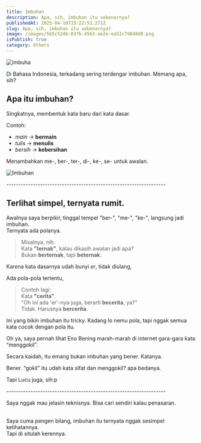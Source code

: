 ```yaml
---
title: Imbuhan
description: Apa, sih, imbuhan itu sebenarnya?
publishedAt: 2025-04-10T15:22:51.271Z
slug: Apa, sih, imbuhan itu sebenarnya?
image: /images/5b5c52db-037b-4563-ae2e-ea52c79048d8.png
isPublish: true
category: Others
---
```

![imbuha](/images/5b5c52db-037b-4563-ae2e-ea52c79048d8.png "imuhans")

Di Bahasa Indonesia, terkadang sering terdengar imbuhan. Memang apa, sih?

## Apa itu imbuhan?

Singkatnya, membentuk kata baru dari kata dasar.

Contoh:

* *main* → **bermain**
* *tulis* → **menulis**
* *bersih* → **kebersihan**

Menambahkan me-, ber-, ter-, di-, ke-, se- untuk awalan.

![Imbuhan](/images/gwyjtufwiaao0dc.jpg "Imbuhan")

\------------------------------------------------------------------

## Terlihat simpel, ternyata rumit.

Awalnya saya berpikir, tinggal tempel "ber-", "me-", "ke-", langsung jadi imbuhan.\
Ternyata ada polanya.

> Misalnya, nih:\
> Kata **"ternak"**, kalau dikasih awalan jadi apa?\
> Bukan **berternak**, tapi **beternak**.

Karena kata dasarnya udah bunyi *er*, tidak diulang,

Ada pola-pola tertentu,

> Contoh lagi:\
> Kata **"cerita"**.\
> "Oh ini ada 'er'-nya juga, berarti **becerita**, ya?"\
> Tidak. Harusnya **bercerita**.

Ini yang bikin imbuhan itu tricky. Kadang lo nemu pola, tapi nggak semua kata cocok dengan pola itu.

Oh ya, saya pernah lihat Eno Bening marah-marah di internet gara-gara kata “menggokil”.

Secara kaidah, itu emang bukan imbuhan yang bener. Katanya.

Bener. “gokil” itu udah kata sifat dan menggokil? apa bedanya. 

Tapi Lucu juga, sih:p

\------------------------------------------------------------------

Saya nggak mau jelasin teknisnya. Bisa cari sendiri kalau penasaran.

\
Saya cuma pengen bilang, imbuhan itu ternyata nggak sesimpel kelihatannya.\
Tapi di situlah kerennya.